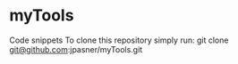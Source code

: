 # myTools
Code snippets
To clone this repository simply run:
git clone git@github.com:jpasner/myTools.git
